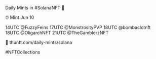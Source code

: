 Daily Mints in #SolanaNFT 🚀

⏰ Mint Jun 10

14UTC @FuzzyFeins
17UTC @MonstrosityPVP
18UTC @bombaclotnft
18UTC @OligarchNFT
21UTC @TheGamblerzNFT

🔗 thunft.com/daily-mints/solana

#NFTCollections